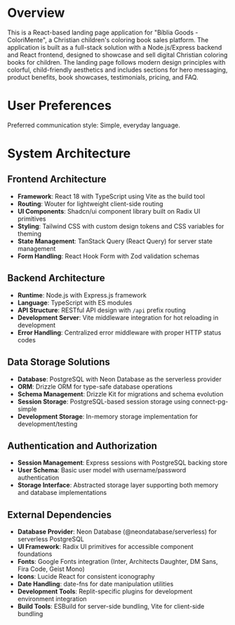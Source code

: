 # Overview

This is a React-based landing page application for "Bíblia Goods - ColoriMente", a Christian children's coloring book sales platform. The application is built as a full-stack solution with a Node.js/Express backend and React frontend, designed to showcase and sell digital Christian coloring books for children. The landing page follows modern design principles with colorful, child-friendly aesthetics and includes sections for hero messaging, product benefits, book showcases, testimonials, pricing, and FAQ.

# User Preferences

Preferred communication style: Simple, everyday language.

# System Architecture

## Frontend Architecture
- **Framework**: React 18 with TypeScript using Vite as the build tool
- **Routing**: Wouter for lightweight client-side routing
- **UI Components**: Shadcn/ui component library built on Radix UI primitives
- **Styling**: Tailwind CSS with custom design tokens and CSS variables for theming
- **State Management**: TanStack Query (React Query) for server state management
- **Form Handling**: React Hook Form with Zod validation schemas

## Backend Architecture
- **Runtime**: Node.js with Express.js framework
- **Language**: TypeScript with ES modules
- **API Structure**: RESTful API design with `/api` prefix routing
- **Development Server**: Vite middleware integration for hot reloading in development
- **Error Handling**: Centralized error middleware with proper HTTP status codes

## Data Storage Solutions
- **Database**: PostgreSQL with Neon Database as the serverless provider
- **ORM**: Drizzle ORM for type-safe database operations
- **Schema Management**: Drizzle Kit for migrations and schema evolution
- **Session Storage**: PostgreSQL-based session storage using connect-pg-simple
- **Development Storage**: In-memory storage implementation for development/testing

## Authentication and Authorization
- **Session Management**: Express sessions with PostgreSQL backing store
- **User Schema**: Basic user model with username/password authentication
- **Storage Interface**: Abstracted storage layer supporting both memory and database implementations

## External Dependencies
- **Database Provider**: Neon Database (@neondatabase/serverless) for serverless PostgreSQL
- **UI Framework**: Radix UI primitives for accessible component foundations
- **Fonts**: Google Fonts integration (Inter, Architects Daughter, DM Sans, Fira Code, Geist Mono)
- **Icons**: Lucide React for consistent iconography
- **Date Handling**: date-fns for date manipulation utilities
- **Development Tools**: Replit-specific plugins for development environment integration
- **Build Tools**: ESBuild for server-side bundling, Vite for client-side bundling